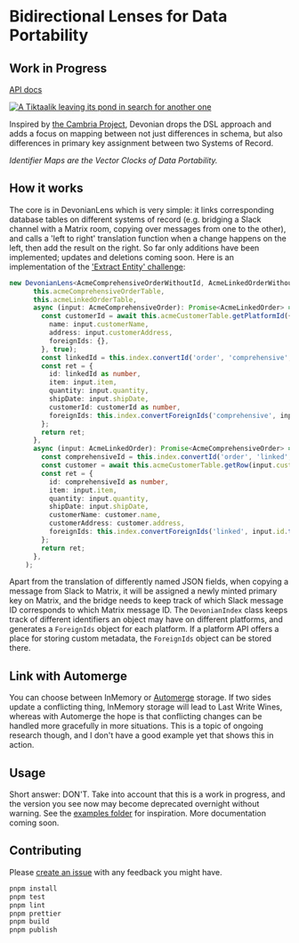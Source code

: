 # Bidirectional Lenses for Data Portability
## Work in Progress

[API docs](https://tubsproject.github.io/devonian/)

[![A Tiktaalik leaving its pond in search for another one](https://cdn.mos.cms.futurecdn.net/fi8nrWxvEb5sowf5jkQ8RY-700-80.jpg.webp)](https://www.livescience.com/43596-devonian-period.html)

Inspired by [the Cambria Project](https://github.com/inkandswitch/cambria-project), Devonian drops the DSL approach and adds a focus on mapping between not just differences in schema, but also differences in primary key assignment between two Systems of Record.

*Identifier Maps are the Vector Clocks of Data Portability.*

## How it works
The core is in DevonianLens which is very simple: it links corresponding database tables on different systems of record (e.g. bridging a Slack channel with a Matrix room, copying over messages from one to the other), and calls a 'left to right' translation function when a change happens on the left, then add the result on the right. So far only additions have been implemented; updates and deletions coming soon. Here is an implementation of the ['Extract Entity' challenge](https://arxiv.org/pdf/2309.11406):
```ts
new DevonianLens<AcmeComprehensiveOrderWithoutId, AcmeLinkedOrderWithoutId, AcmeComprehensiveOrder, AcmeLinkedOrder>(
      this.acmeComprehensiveOrderTable,
      this.acmeLinkedOrderTable,
      async (input: AcmeComprehensiveOrder): Promise<AcmeLinkedOrder> => {
        const customerId = await this.acmeCustomerTable.getPlatformId({
          name: input.customerName,
          address: input.customerAddress,
          foreignIds: {},
        }, true);
        const linkedId = this.index.convertId('order', 'comprehensive', input.id.toString(), 'linked');
        const ret = {
          id: linkedId as number,
          item: input.item,
          quantity: input.quantity,
          shipDate: input.shipDate,
          customerId: customerId as number,
          foreignIds: this.index.convertForeignIds('comprehensive', input.id.toString(), input.foreignIds, 'linked'),
        };
        return ret;
      },
      async (input: AcmeLinkedOrder): Promise<AcmeComprehensiveOrder> => {
        const comprehensiveId = this.index.convertId('order', 'linked', input.id.toString(), 'comprehensive');
        const customer = await this.acmeCustomerTable.getRow(input.customerId);
        const ret = {
          id: comprehensiveId as number,
          item: input.item,
          quantity: input.quantity,
          shipDate: input.shipDate,
          customerName: customer.name,
          customerAddress: customer.address,
          foreignIds: this.index.convertForeignIds('linked', input.id.toString(), input.foreignIds, 'comprehensive'),
        };
        return ret;
      },
    );
```

Apart from the translation of differently named JSON fields, when copying a message from Slack to Matrix, it will be assigned a newly minted primary key on Matrix, and the bridge needs to keep track of which Slack message ID corresponds to which Matrix message ID.
The `DevonianIndex` class keeps track of different identifiers an object may have on different platforms, and generates a `ForeignIds` object for each platform. If a platform API offers a place for storing custom metadata, the `ForeignIds` object can be stored there.

## Link with Automerge
You can choose between InMemory or [Automerge](https://automerge.org) storage. If two sides update a conflicting thing, InMemory storage will lead to Last Write Wines, whereas with Automerge the hope is that conflicting changes can be handled more gracefully in more situations. This is a topic of ongoing research though, and I don't have a good example yet that shows this in action.

## Usage
Short answer: DON'T.
Take into account that this is a work in progress, and the version you see now may become deprecated overnight without warning.
See the [examples folder](https://github.com/tubsproject/devonian/blob/main/examples/) for inspiration.
More documentation coming soon.

## Contributing
Please [create an issue](https://github.com/tubsproject/devonian/issues/new) with any feedback you might have.
```sh
pnpm install
pnpm test
pnpm lint
pnpm prettier
pnpm build
pnpm publish
```
